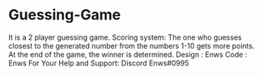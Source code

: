 # Guessing-Game
It is a 2 player guessing game. Scoring system: The one who guesses closest to the generated number from the numbers 1-10 gets more points. At the end of the game, the winner is determined. Design : Enws Code : Enws  For Your Help and Support: Discord Enws#0995
